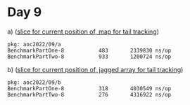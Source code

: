 # Day 9


a) ([slice for current position of, map for tail tracking](a/main.go))
```
pkg: aoc2022/09/a
BenchmarkPartOne-8   	     483	   2339830 ns/op
BenchmarkPartTwo-8   	     933	   1200724 ns/op
```


b) ([slice for current position of, jagged array for tail tracking](b/main.go))
```
pkg: aoc2022/09/b
BenchmarkPartOne-8   	     318	   4030549 ns/op
BenchmarkPartTwo-8   	     276	   4316922 ns/op
```

